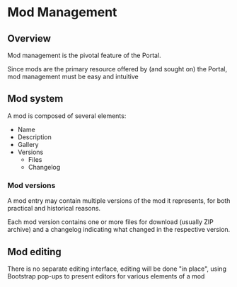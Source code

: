 # Mod Management

## Overview

Mod management is the pivotal feature of the Portal.

Since mods are the primary resource offered by (and sought on) the Portal,
mod management must be easy and intuitive

## Mod system

A mod is composed of several elements:

* Name
* Description
* Gallery
* Versions
    * Files
    * Changelog

### Mod versions

A mod entry may contain multiple versions of the mod it represents, for both
practical and historical reasons.

Each mod version contains one or more files for download (usually ZIP archive)
and a changelog indicating what changed in the respective version.

## Mod editing

There is no separate editing interface, editing will be done "in place", using
Bootstrap pop-ups to present editors for various elements of a mod